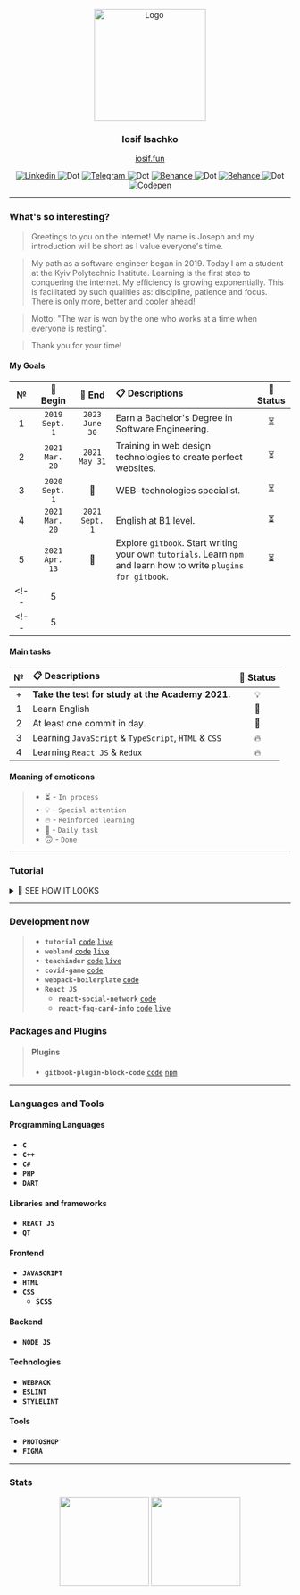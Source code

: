 <p align="center">
	<a href="https://github.com/luamoris">
		<img width="200" src="https://cutt.ly/CvrmOdx" alt="Logo"/>
	</a>
</p>
<h3 align="center">Iosif Isachko</h3>
<p align="center">
	<a href="https://iosif.fun/">iosif.fun</a>
</p>
<p align="center">
	<a href="https://www.linkedin.com/in/iosif-isachko-2631061a7/">
		<img src="https://cutt.ly/1vrmZ8B" alt="Linkedin"/>
	</a>
	<img src="https://cutt.ly/Wvrm0Z3" alt="Dot"/>
	<a href="https://t.me/I0S1F">
		<img src="https://cutt.ly/JvrQi0H" alt="Telegram"/>
	</a>
	<img src="https://cutt.ly/Wvrm0Z3" alt="Dot"/>
	<a href="https://www.behance.net/yaiosifua2980">
		<img src="https://cutt.ly/8vrQsZh" alt="Behance"/>
	</a>
	<img src="https://cutt.ly/Wvrm0Z3" alt="Dot"/>
	<a href="https://gitlab.com/luamoris">
		<img src="https://cutt.ly/XvrQgeN" alt="Behance"/>
	</a>
	<img src="https://cutt.ly/Wvrm0Z3" alt="Dot"/>
	<a href="https://codepen.io/luamoris/pens/public">
		<img src="https://cutt.ly/zvrQh5y" alt="Codepen"/>
	</a>
</p>

_______________________________________

### What's so interesting?

> Greetings to you on the Internet!
> My name is Joseph and my introduction will be short as I value everyone's time.

> My path as a software engineer began in 2019.
> Today I am a student at the Kyiv Polytechnic Institute.
> Learning is the first step to conquering the internet.
> My efficiency is growing exponentially.
> This is facilitated by such qualities as: discipline, patience and focus.
> There is only more, better and cooler ahead!

> Motto: "The war is won by the one who works at a time when everyone is resting".

> Thank you for your time!

#### My Goals

| №   | &#128197; Begin          | &#128198; End      | &#128203; Descriptions     | &#128678; Status |
| :-: | :----------------------: | :----------------: | :------------------------- | :--------------: |
|1|`2019 Sept. 1`|`2023 June 30`|Earn a Bachelor's Degree in Software Engineering.|&#9203;|
|2|`2021 Mar. 20`|`2021 May 31`|Training in web design technologies to create perfect websites.|&#9203;|
|3|`2020 Sept. 1`|&#127773;|WEB-technologies specialist.|&#9203;|
|4|`2021 Mar. 20`|`2021 Sept. 1`|English at B1 level.|&#9203;|
|5|`2021 Apr. 13`|&#127773;|Explore `gitbook`. Start writing your own `tutorials`. Learn `npm` and learn how to write `plugins for gitbook`.|&#9203;|
<!-- |5||||| -->
<!-- |5||||| -->


#### Main tasks

| №   | &#128203; Descriptions     | &#128678; Status |
| :-: | :------------------------- | :--------------: |
|+|**Take the test for study at the Academy 2021.**|&#128161;|
|1|Learn English|&#129327;|
|2|At least one commit in day.|&#129327;|
|3|Learning `JavaScript` & `TypeScript`, `HTML` & `CSS`|&#128293;|
|4|Learning `React JS` & `Redux`|&#128293;|


#### Meaning of emoticons

> + &#9203; - `In process`
> + &#128161; - `Special attention`
> + &#128293; - `Reinforced learning`
> + &#129327; - `Daily task`
> + &#128579; - `Done`


_______________________________________

### Tutorial

<details>
	<summary>&#128640; SEE HOW IT LOOKS</summary>
	<p align="center">
		<a href="https://luamoris.github.io/tutorial/">View Online</a>
		<p></p>
		<img src="https://cutt.ly/cvrDtVv"/>
	</p>
</details>

_______________________________________

### Development now
> + __`tutorial`__ [`code`][rep-1] [`live`][live-1]
> + __`webland`__ [`code`][rep-2] [`live`][live-2]
> + __`teachinder`__ [`code`][rep-5] [`live`][live-5]
> + __`covid-game`__ [`code`][rep-7]
> + __`webpack-boilerplate`__ [`code`][rep-6]
> + __`React JS`__
> 	+ __`react-social-network`__ [`code`][rep-3]
> 	+ __`react-faq-card-info`__ [`code`][rep-4] [`live`][live-4]


[rep-1]: https://github.com/luamoris/tutorial
[live-1]: https://luamoris.github.io/tutorial/

[rep-2]: https://github.com/luamoris/webland
[live-2]: https://iosif.fun/

[rep-3]: https://github.com/luamoris/react-social-network
[live-3]: #

[rep-4]: https://github.com/luamoris/react-faq-card-info
[live-4]: https://luamoris.github.io/react-faq-card-info/

[rep-5]: https://github.com/luamoris/teachinder
[live-5]: https://luamoris.github.io/teachinder/

[rep-6]: https://github.com/luamoris/webpack-boilerplate
[live-6]: #

[rep-7]: https://github.com/luamoris/covid-game
[live-7]: #


### Packages and Plugins
> #### Plugins
> 	+ __`gitbook-plugin-block-code`__ [`code`][src-1] [`npm`][npm-1]

[src-1]: https://github.com/luamoris/gitbook-plugin-block-code
[npm-1]: https://www.npmjs.com/package/gitbook-plugin-block-code

_______________________________________

### Languages and Tools

#### Programming Languages
+ __`C`__
+ __`C++`__
+ __`C#`__
+ __`PHP`__
+ __`DART`__

#### Libraries and frameworks
+ __`REACT JS`__
+ __`QT`__

#### Frontend
* __`JAVASCRIPT`__
* __`HTML`__
* __`CSS`__
	* __`SCSS`__

#### Backend
+ __`NODE JS`__

#### Technologies
* __`WEBPACK`__
* __`ESLINT`__
* __`STYLELINT`__

#### Tools
+ __`PHOTOSHOP`__
+ __`FIGMA`__


_______________________________________

### Stats

<p align="center">
	<img
		src="https://github-readme-stats.vercel.app/api/top-langs/?username=luamoris&layout=compact&title_color=fff&text_color=fff&bg_color=111111&langs_count=6&hide_title=true&hide_border=true"
		height="160"
	/>
	<img
		src="https://github-readme-stats.vercel.app/api?username=luamoris&title_color=fff&text_color=fff&icon_color=609B24&bg_color=111111&show_icons=true&hide_rank=true&include_all_commits=true&hide_title=true&hide_border=true"
		height="160"
	/>
</p>


[luamoris]: https://github.com/luamoris

[stats-1]: https://github-readme-stats.vercel.app/api/top-langs/?username=luamoris&layout=compact&title_color=fff&text_color=fff&bg_color=0D1117

[stats-2]: https://github-readme-stats.vercel.app/api?username=luamoris&title_color=fff&text_color=fff&icon_color=F7DF1E&bg_color=0D1117&show_icons=true
